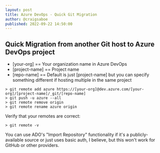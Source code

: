 ```yaml
---
layout: post
title: Azure DevOps - Quick Git Migration
author: @craigsaboe
published: 2022-09-22 14:50:00
---
```



## Quick Migration from another Git host to Azure DevOps project
- [your-org] == Your organization name in Azure DevOps
- [project-name] == Project name
- [repo-name] == Default is just [project-name] but you can specify something different if hosting multiple in the same project

``` 
> git remote add azure https://[your-org]@dev.azure.com/[your-org]/[project-name]/_git/[repo-name]
> git push -u azure --all
> git remote remove origin
> git remote rename azure origin
```

Verify that your remotes are correct:
```
> git remote -v
```

You can use ADO's "Import Repository" functionality if it's a publicly-available source or just uses basic auth, I believe, but this won't work for GitHub or other providers.